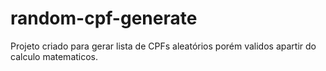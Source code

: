 # random-cpf-generate
Projeto criado para gerar lista de CPFs aleatórios porém validos apartir do calculo matematicos.
